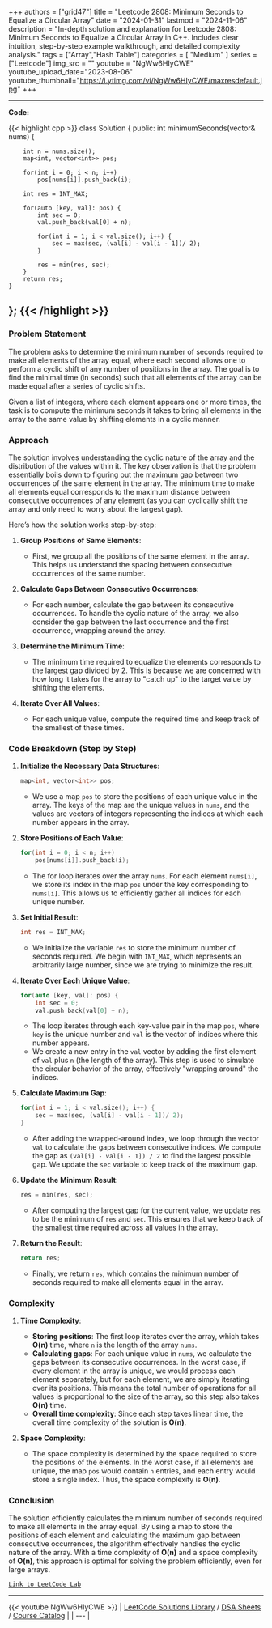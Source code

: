 
+++
authors = ["grid47"]
title = "Leetcode 2808: Minimum Seconds to Equalize a Circular Array"
date = "2024-01-31"
lastmod = "2024-11-06"
description = "In-depth solution and explanation for Leetcode 2808: Minimum Seconds to Equalize a Circular Array in C++. Includes clear intuition, step-by-step example walkthrough, and detailed complexity analysis."
tags = ["Array","Hash Table"]
categories = [
    "Medium"
]
series = ["Leetcode"]
img_src = ""
youtube = "NgWw6HIyCWE"
youtube_upload_date="2023-08-06"
youtube_thumbnail="https://i.ytimg.com/vi/NgWw6HIyCWE/maxresdefault.jpg"
+++



---
**Code:**

{{< highlight cpp >}}
class Solution {
public:
    int minimumSeconds(vector<int>& nums) {
        
        int n = nums.size();
        map<int, vector<int>> pos;
        
        for(int i = 0; i < n; i++)
            pos[nums[i]].push_back(i);
        
        int res = INT_MAX;
        
        for(auto [key, val]: pos) {
            int sec = 0;
            val.push_back(val[0] + n);
            
            for(int i = 1; i < val.size(); i++) {
                sec = max(sec, (val[i] - val[i - 1])/ 2);
            }
            
            res = min(res, sec);
        }
        return res;
    }
};
{{< /highlight >}}
---

### Problem Statement

The problem asks to determine the minimum number of seconds required to make all elements of the array equal, where each second allows one to perform a cyclic shift of any number of positions in the array. The goal is to find the minimal time (in seconds) such that all elements of the array can be made equal after a series of cyclic shifts. 

Given a list of integers, where each element appears one or more times, the task is to compute the minimum seconds it takes to bring all elements in the array to the same value by shifting elements in a cyclic manner.

### Approach

The solution involves understanding the cyclic nature of the array and the distribution of the values within it. The key observation is that the problem essentially boils down to figuring out the maximum gap between two occurrences of the same element in the array. The minimum time to make all elements equal corresponds to the maximum distance between consecutive occurrences of any element (as you can cyclically shift the array and only need to worry about the largest gap).

Here’s how the solution works step-by-step:
1. **Group Positions of Same Elements**:
   - First, we group all the positions of the same element in the array. This helps us understand the spacing between consecutive occurrences of the same number.
  
2. **Calculate Gaps Between Consecutive Occurrences**:
   - For each number, calculate the gap between its consecutive occurrences. To handle the cyclic nature of the array, we also consider the gap between the last occurrence and the first occurrence, wrapping around the array.
  
3. **Determine the Minimum Time**:
   - The minimum time required to equalize the elements corresponds to the largest gap divided by 2. This is because we are concerned with how long it takes for the array to "catch up" to the target value by shifting the elements.
  
4. **Iterate Over All Values**:
   - For each unique value, compute the required time and keep track of the smallest of these times.

### Code Breakdown (Step by Step)

1. **Initialize the Necessary Data Structures**:
   ```cpp
   map<int, vector<int>> pos;
   ```
   - We use a map `pos` to store the positions of each unique value in the array. The keys of the map are the unique values in `nums`, and the values are vectors of integers representing the indices at which each number appears in the array.

2. **Store Positions of Each Value**:
   ```cpp
   for(int i = 0; i < n; i++)
       pos[nums[i]].push_back(i);
   ```
   - The for loop iterates over the array `nums`. For each element `nums[i]`, we store its index in the map `pos` under the key corresponding to `nums[i]`. This allows us to efficiently gather all indices for each unique number.

3. **Set Initial Result**:
   ```cpp
   int res = INT_MAX;
   ```
   - We initialize the variable `res` to store the minimum number of seconds required. We begin with `INT_MAX`, which represents an arbitrarily large number, since we are trying to minimize the result.

4. **Iterate Over Each Unique Value**:
   ```cpp
   for(auto [key, val]: pos) {
       int sec = 0;
       val.push_back(val[0] + n);
   ```
   - The loop iterates through each key-value pair in the map `pos`, where `key` is the unique number and `val` is the vector of indices where this number appears.
   - We create a new entry in the `val` vector by adding the first element of `val` plus `n` (the length of the array). This step is used to simulate the circular behavior of the array, effectively "wrapping around" the indices.

5. **Calculate Maximum Gap**:
   ```cpp
   for(int i = 1; i < val.size(); i++) {
       sec = max(sec, (val[i] - val[i - 1])/ 2);
   }
   ```
   - After adding the wrapped-around index, we loop through the vector `val` to calculate the gaps between consecutive indices. We compute the gap as `(val[i] - val[i - 1]) / 2` to find the largest possible gap. We update the `sec` variable to keep track of the maximum gap.

6. **Update the Minimum Result**:
   ```cpp
   res = min(res, sec);
   ```
   - After computing the largest gap for the current value, we update `res` to be the minimum of `res` and `sec`. This ensures that we keep track of the smallest time required across all values in the array.

7. **Return the Result**:
   ```cpp
   return res;
   ```
   - Finally, we return `res`, which contains the minimum number of seconds required to make all elements equal in the array.

### Complexity

1. **Time Complexity**:
   - **Storing positions**: The first loop iterates over the array, which takes **O(n)** time, where `n` is the length of the array `nums`.
   - **Calculating gaps**: For each unique value in `nums`, we calculate the gaps between its consecutive occurrences. In the worst case, if every element in the array is unique, we would process each element separately, but for each element, we are simply iterating over its positions. This means the total number of operations for all values is proportional to the size of the array, so this step also takes **O(n)** time.
   - **Overall time complexity**: Since each step takes linear time, the overall time complexity of the solution is **O(n)**.

2. **Space Complexity**:
   - The space complexity is determined by the space required to store the positions of the elements. In the worst case, if all elements are unique, the map `pos` would contain `n` entries, and each entry would store a single index. Thus, the space complexity is **O(n)**.

### Conclusion

The solution efficiently calculates the minimum number of seconds required to make all elements in the array equal. By using a map to store the positions of each element and calculating the maximum gap between consecutive occurrences, the algorithm effectively handles the cyclic nature of the array. With a time complexity of **O(n)** and a space complexity of **O(n)**, this approach is optimal for solving the problem efficiently, even for large arrays.

[`Link to LeetCode Lab`](https://leetcode.com/problems/minimum-seconds-to-equalize-a-circular-array/description/)

---
{{< youtube NgWw6HIyCWE >}}
| [LeetCode Solutions Library](https://grid47.xyz/leetcode/) / [DSA Sheets](https://grid47.xyz/sheets/) / [Course Catalog](https://grid47.xyz/courses/) |
| --- |

